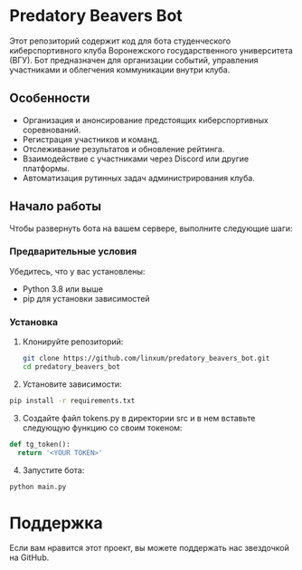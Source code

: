 # Predatory Beavers Bot

Этот репозиторий содержит код для бота студенческого киберспортивного клуба Воронежского государственного университета (ВГУ). Бот предназначен для организации событий, управления участниками и облегчения коммуникации внутри клуба.

## Особенности

* Организация и анонсирование предстоящих киберспортивных соревнований.
* Регистрация участников и команд.
* Отслеживание результатов и обновление рейтинга.
* Взаимодействие с участниками через Discord или другие платформы.
* Автоматизация рутинных задач администрирования клуба.

## Начало работы

Чтобы развернуть бота на вашем сервере, выполните следующие шаги:

### Предварительные условия

Убедитесь, что у вас установлены:

- Python 3.8 или выше
- pip для установки зависимостей

### Установка

1. Клонируйте репозиторий:
   ```bash
   git clone https://github.com/linxum/predatory_beavers_bot.git
   cd predatory_beavers_bot
   ```
2. Установите зависимости:
  ```bash
  pip install -r requirements.txt
  ```
3. Создайте файл tokens.py в директории src и в нем вставьте следующую функцию со своим токеном:
  ```python
  def tg_token():
    return '<YOUR TOKEN>'
   ```
4. Запустите бота:
  ```bash
  python main.py
  ```

# Поддержка
Если вам нравится этот проект, вы можете поддержать нас звездочкой на GitHub.

